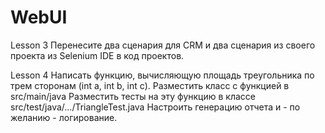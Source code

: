 # WebUI
Lesson 3
Перенесите два сценария для CRM и два сценария из своего проекта из Selenium IDE в код проектов.

Lesson 4
Написать функцию, вычисляющую площадь треугольника по трем сторонам (int a, int b, int c). Разместить класс с функцией в src/main/java
Разместить тесты на эту функцию в классе src/test/java/.../TriangleTest.java
Настроить генерацию отчета и - по желанию - логирование.
